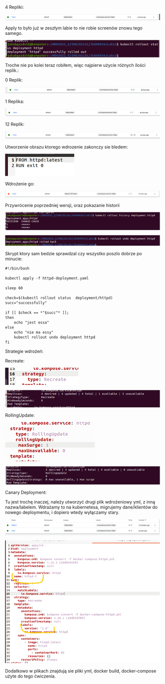4 Repliki:


![](4%20replicas.png)



Apply to było już w zeszłym labie to nie robie screenów znowu tego samego.


![](rollout.png)


Troche nie po kolei teraz robiłem, więc najpierw użycie różnych ilości replik.:


0 Replik:


![](0%20replica.png)


1 Replika:


![](1%20replicas.png)


12 Replik:


![](12%20replicas.png)




Utworzenie obrazu ktorego wdrozenie zakonczy sie bledem:


![](build%20errorrrr.png)


Wdrożenie go:


![](error.png)



Przywrócenie poprzedniej wersji, oraz pokazanie historii


![](history.png)



![](undo.png)




Skrypt ktory sam bedzie sprawdzal czy wszystko poszlo dobrze po minucie:


```
#!/bin/bash

kubectl apply -f httpd-deployment.yaml

sleep 60

check=$(kubectl rollout status  deployment/httpd)
succ="successfully"

if [[ $check == *"$succ"* ]];
then
	echo "jest essa"
else
	echo "nie ma essy"
	kubectl rollout undo deployment httpd
fi
```




Strategie wdrożeń:


Recreate:


![](recreate.png)


![](recreate%20describe.png)



RollingUpdate:


![](rollingupdate.png)




![](rolling%20update%20describe.png)





Canary Deployment:


Tu jest trochę inaczej, należy utworzyć drugi plik wdrożeniowy yml, z inną nazwa/labelem. Wdrażamy to na kubernetesa, migrujemy dane/klientów do nowego deploymentu, i dopiero wtedy wyłączamy stary.


![](canary%20describe.png)



![](canaryyy.png)



Dodatkowo w plikach znajdują sie pliki yml, docker build, docker-compose użyte do tego ćwiczenia.
